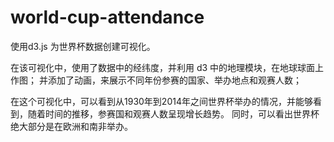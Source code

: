 # world-cup-attendance

使用d3.js 为世界杯数据创建可视化。

在该可视化中，使用了数据中的经纬度，并利用 d3 中的地理模块，在地球球面上作图；
并添加了动画，来展示不同年份参赛的国家、举办地点和观赛人数；

在这个可视化中，可以看到从1930年到2014年之间世界杯举办的情况，并能够看到，随着时间的推移，参赛国和观赛人数呈现增长趋势。
同时，可以看出世界杯绝大部分是在欧洲和南非举办。
